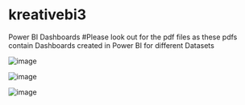 # kreativebi3
Power BI Dashboards
#Please look out for the pdf files as these pdfs contain Dashboards created in Power BI for different Datasets


![image](https://github.com/kirankampli/kreativebi3/assets/143105817/15aa3961-3130-4ee7-8d0b-7f435968b80d)



![image](https://github.com/kirankampli/kreativebi3/assets/143105817/7922ec8c-50a3-46e8-903d-c195bad7bb9e)



![image](https://github.com/kirankampli/kreativebi3/assets/143105817/57adb321-aa92-4db1-8a75-f1e5c30f41fe)


